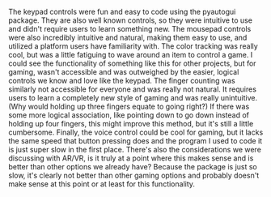 The keypad controls were fun and easy to code using the pyautogui package. 
They are also well known controls, so they were intuitive to use and didn't require users to learn something new.
The mousepad controls were also incredibly intuitive and natural, making them easy to use, and utilized a platform
users have familiarity with. 
The color tracking was really cool, but was a little fatiguing to wave around an item to control a game. 
I could see the functionality of something like this for other projects, but for gaming, wasn't accessible and was
outweighed by the easier, logical controls we know and love like the keypad.
The finger counting was similarly not accessible for everyone and was really not natural. It requires users to learn 
a completely new style of gaming and was really unintuitive. (Why would holding up three fingers equate to going right?) 
If there was some more logical association, like pointing down to go down instead of holding up four fingers, this might improve this method, but it's still a little cumbersome.
Finally, the voice control could be cool for gaming, but it lacks the same speed that button pressing does and the 
program I used to code it is just super slow in the first place. There's also the considerations we were discussing with AR/VR, is it truly at a point where this makes sense and is better than other options we already have? Because the package is just so slow, it's clearly not better than other gaming options and probably doesn't make sense at this point or at least for this functionality.